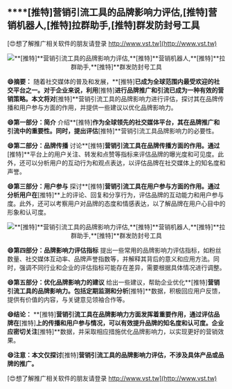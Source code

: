 ## ****[推特]**营销引流工具的品牌影响力评估,**[推特]**营销机器人,**[推特]**拉群助手,**[推特]**群发防封号工具**

[😍想了解推广相关软件的朋友请登录 http://www.vst.tw](http://www.vst.tw)

 <center><img src="https://vst.tw/MP4/tuiguang/png/1.png" alt="**[推特]**营销引流工具的品牌影响力评估,**[推特]**营销机器人,**[推特]**拉群助手,**[推特]**群发防封号工具"></center>

**😄摘要：**
随着社交媒体的普及和发展，**[推特]**已成为全球范围内最受欢迎的社交平台之一。对于企业来说，利用**[推特]**进行品牌推广和引流已成为一种有效的营销策略。本文将对**[推特]**营销引流工具的品牌影响力进行评估，探讨其在品牌传播和用户参与方面的作用，并提供一些建议以优化品牌影响力。

**😄第一部分：简介**
介绍**[推特]**作为全球领先的社交媒体平台，其在品牌推广和引流中的重要性。同时，提出评估**[推特]**营销引流工具品牌影响力的必要性。

**😄第二部分：品牌传播**
讨论**[推特]**营销引流工具在品牌传播方面的作用。通过**[推特]**平台上的用户关注、转发和点赞等指标来评估品牌的曝光度和可见度。此外，还可以分析用户的互动行为和观点表达，以评估品牌在社交媒体上的知名度和声誉。

**😄第三部分：用户参与**
探讨**[推特]**营销引流工具在用户参与方面的作用。通过分析用户在**[推特]**上的评论、回复和分享行为，评估品牌的互动能力和用户参与度。此外，还可以考察用户对品牌的态度和情感表达，以了解品牌在用户心目中的形象和认可度。

 <center><img src="https://vst.tw/MP4/tuiguang/png/5.png" alt="**[推特]**营销引流工具的品牌影响力评估,**[推特]**营销机器人,**[推特]**拉群助手,**[推特]**群发防封号工具"></center>

**😄第四部分：品牌影响力评估指标**
提出一些常用的品牌影响力评估指标，如粉丝数量、社交媒体互动率、品牌声誉指数等，并解释其背后的意义和应用方法。同时，强调不同行业和企业的评估指标可能存在差异，需要根据具体情况进行调整。

**😄第五部分：优化品牌影响力的建议**
给出一些建议，帮助企业优化**[推特]**营销引流工具的品牌影响力。包括定期监测和分析**[推特]**数据，积极回应用户反馈，提供有价值的内容，与关键意见领袖合作等。

**😄结论：**
**[推特]**营销引流工具在品牌影响力方面发挥着重要作用，通过评估品牌在**[推特]**上的传播和用户参与情况，可以有效提升品牌的知名度和认可度。企业应密切关注**[推特]**数据，并采取相应措施优化品牌影响力，以实现更好的营销效果。

**😄注意：本文仅探讨**[推特]**营销引流工具的品牌影响力评估，不涉及具体产品或品牌的推广。**

[😍想了解推广相关软件的朋友请登录 http://www.vst.tw](http://www.vst.tw)



